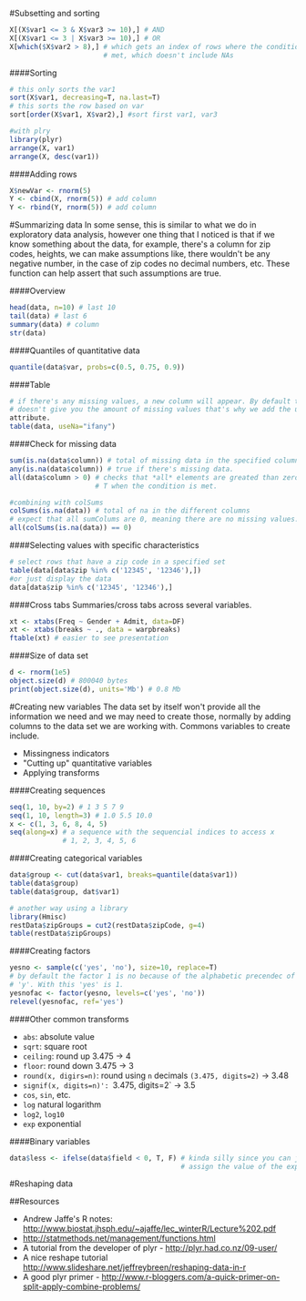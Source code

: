 #Subsetting and sorting
```R
X[(X$var1 <= 3 & X$var3 >= 10),] # AND
X[(X$var1 <= 3 | X$var3 >= 10),] # OR
X[which($X$var2 > 8),] # which gets an index of rows where the condition is
                       # met, which doesn't include NAs
```

####Sorting
```R
# this only sorts the var1
sort(X$var1, decreasing=T, na.last=T)
# this sorts the row based on var
sort[order(X$var1, X$var2),] #sort first var1, var3

#with plry
library(plyr)
arrange(X, var1)
arrange(X, desc(var1))
```

####Adding rows
```R
X$newVar <- rnorm(5)
Y <- cbind(X, rnorm(5)) # add column
Y <- rbind(Y, rnorm(5)) # add column
```

#Summarizing data
In some sense, this is similar to what we do in exploratory data analysis,
however one thing that I noticed is that if we know something about the data,
for example, there's a column for zip codes, heights, we can make assumptions
like, there wouldn't be any negative number, in the case of zip codes no
decimal numbers, etc. These function can help assert that such assumptions are
true.

####Overview
```R
head(data, n=10) # last 10
tail(data) # last 6
summary(data) # column
str(data)
```

####Quantiles of quantitative data
```R
quantile(data$var, probs=c(0.5, 0.75, 0.9))
```

####Table
```R
# if there's any missing values, a new column will appear. By default table
# doesn't give you the amount of missing values that's why we add the useNa
attribute.
table(data, useNa="ifany")
```

####Check for missing data
```R
sum(is.na(data$column)) # total of missing data in the specified column.
any(is.na(data$column)) # true if there's missing data.
all(data$column > 0) # checks that *all* elements are greated than zero
                     # T when the condition is met.

#combining with colSums
colSums(is.na(data)) # total of na in the different columns
# expect that all sumColums are 0, meaning there are no missing values.
all(colSums(is.na(data)) == 0)
```

####Selecting values with specific characteristics
```R
# select rows that have a zip code in a specified set
table(data[data$zip %in% c('12345', '12346'),])
#or just display the data
data[data$zip %in% c('12345', '12346'),]
```

####Cross tabs
Summaries/cross tabs across several variables.
```R
xt <- xtabs(Freq ~ Gender + Admit, data=DF)
xt <- xtabs(breaks ~ ., data = warpbreaks)
ftable(xt) # easier to see presentation
```

####Size of data set
```R
d <- rnorm(1e5)
object.size(d) # 800040 bytes
print(object.size(d), units='Mb') # 0.8 Mb
```

#Creating new variables
The data set by itself won't provide all the information we need and we may need
to create those, normally by adding columns to the data set we are working
with. Commons variables to create include.

- Missingness indicators
- "Cutting up" quantitative variables
- Applying transforms

####Creating sequences
```R
seq(1, 10, by=2) # 1 3 5 7 9
seq(1, 10, length=3) # 1.0 5.5 10.0
x <- c(1, 3, 6, 8, 4, 5)
seq(along=x) # a sequence with the sequencial indices to access x
             # 1, 2, 3, 4, 5, 6
```

####Creating categorical variables
```R
data$group <- cut(data$var1, breaks=quantile(data$var1))
table(data$group)
table(data$group, dat$var1)

# another way using a library
library(Hmisc)
restData$zipGroups = cut2(restData$zipCode, g=4)
table(restData$zipGroups)
```

####Creating factors
```R
yesno <- sample(c('yes', 'no'), size=10, replace=T)
# by default the factor 1 is no because of the alphabetic precendec of 'n' over
# 'y'. With this 'yes' is 1.
yesnofac <- factor(yesno, levels=c('yes', 'no'))
relevel(yesnofac, ref='yes')
```

####Other common transforms
- `abs`: absolute value
- `sqrt`: square root
- `ceiling`: round up 3.475 -> 4
- `floor`: round down 3.475 -> 3
- `round(x, digirs=n)`: round using `n` decimals `(3.475, digits=2)` -> 3.48
- `signif(x, digits=n)': `3.475, digits=2` -> 3.5
- `cos`, `sin`, etc.
- `log` natural logarithm
- `log2`, `log10`
- `exp` exponential

####Binary variables
```R
data$less <- ifelse(data$field < 0, T, F) # kinda silly since you can just
                                          # assign the value of the expression
```

#Reshaping data


##Resources
- Andrew Jaffe's R notes: http://www.biostat.jhsph.edu/~ajaffe/lec_winterR/Lecture%202.pdf
- http://statmethods.net/management/functions.html
- A tutorial from the developer of plyr - http://plyr.had.co.nz/09-user/
- A nice reshape tutorial http://www.slideshare.net/jeffreybreen/reshaping-data-in-r
- A good plyr primer - http://www.r-bloggers.com/a-quick-primer-on-split-apply-combine-problems/

